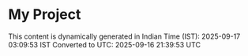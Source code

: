 # My Project

This content is dynamically generated in Indian Time (IST): 2025-09-17 03:09:53 IST
Converted to UTC: 2025-09-16 21:39:53 UTC
